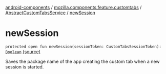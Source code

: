 [android-components](../../index.md) / [mozilla.components.feature.customtabs](../index.md) / [AbstractCustomTabsService](index.md) / [newSession](./new-session.md)

# newSession

`protected open fun newSession(sessionToken: CustomTabsSessionToken): `[`Boolean`](https://kotlinlang.org/api/latest/jvm/stdlib/kotlin/-boolean/index.html) [(source)](https://github.com/mozilla-mobile/android-components/blob/master/components/feature/customtabs/src/main/java/mozilla/components/feature/customtabs/AbstractCustomTabsService.kt#L72)

Saves the package name of the app creating the custom tab when a new session is started.

